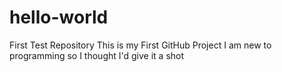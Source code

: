 # hello-world
First Test Repository
This is my First GitHub Project
I am new to programming so I thought I'd give it a shot
